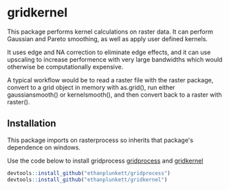 # gridkernel

This package performs kernel calculations on raster data.  It can perform
Gaussian and Pareto smoothing, as well as apply user defined kernels.

It uses edge and NA correction to eliminate edge effects, and  it can use 
upscaling to increase performence with very large bandwidths which would
otherwise be computationally expensive.

A typical workflow would be to read a raster file with the raster package, 
convert to a grid object in memory with as.grid(),  run either gaussiansmooth()
or kernelsmooth(),  and then convert back  to a raster with raster().  

## Installation

This package imports on rasterprocess so inherits that package's dependence on 
windows. 

Use the code below to install gridprocess
 [gridprocess](https://github.com/ethanplunkett/gridprocess) and [gridkernel](https://github.com/ethanplunkett/gridkernel)
 
``` r
devtools::install_github("ethanplunkett/gridprocess")
devtools::install_github("ethanplunkett/gridkernel")

```
  

